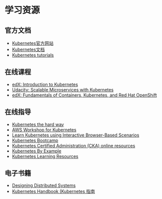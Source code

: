 # 学习资源

## 官方文档

* ​[Kubernetes官方网站](https://kubernetes.io/)​
* ​[Kubernetes文档](https://kubernetes.io/docs/)​
* ​[Kubernetes tutorials](https://kubernetes.io/docs/tutorials/)​

## 在线课程 <a id="zai-xian-ke-cheng"></a>

* ​[edX: Introduction to Kubernetes](http://www.edx.org/course/introduction-kubernetes-linuxfoundationx-lfs158x)​
* ​[Udacity: Scalable Microservices with Kubernetes](http://in.udacity.com/course/scalable-microservices-with-kubernetes--ud615)​
* ​[edX: Fundamentals of Containers, Kubernetes, and Red Hat OpenShift](https://www.edx.org/course/fundamentals-containers-kubernetes-red-hat-do081x)​

## 在线指导 <a id="zai-xian-zhi-dao"></a>

* ​[Kubernetes the hard way](https://github.com/kelseyhightower/kubernetes-the-hard-way)​
* ​[AWS Workshop for Kubernetes](https://github.com/aws-samples/aws-workshop-for-kubernetes)​
* ​[Learn Kubernetes using Interactive Browser-Based Scenarios](https://www.katacoda.com/courses/kubernetes)​
* ​[Kubernetes Bootcamp](https://kubernetesbootcamp.github.io/kubernetes-bootcamp/index.html)​
* ​[Kubernetes Certified Administration \(CKA\) online resources](https://github.com/walidshaari/Kubernetes-Certified-Administrator)​
* ​[Kubernetes By Example](http://kubernetesbyexample.com/)​
* ​[Kubernetes Learning Resources](https://docs.google.com/spreadsheets/d/10NltoF_6y3mBwUzQ4bcQLQfCE1BWSgUDcJXy-Qp2JEU/edit#gid=0)​

## 电子书籍 <a id="dian-zi-shu-ji"></a>

* ​[Designing Distributed Systems](https://open.microsoft.com/2018/03/26/new-oreilly-e-book-on-designing-distributed-systems-available-for-free-download/)​
* ​[Kubernetes Handbook \(Kubernetes 指南](https://github.com/feiskyer/kubernetes-handbook)


